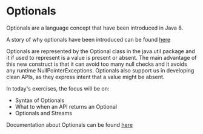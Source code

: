 # Optionals
Optionals are a language concept that have been introduced in Java 8.

A story of why optionals have been introduced can be found [here](http://www.oracle.com/technetwork/articles/java/java8-optional-2175753.html)

Optionals are represented by the Optional class in the java.util package and it if used to represent is a value is present or absent.
The main advantage of this new construct is that it can avoid too many null checks and it avoids any runtime NullPointerExceptions. 
Optionals also support us in developing clean APIs, as they express intent that a value might be absent.

In today's exercises, the focus will be on:
- Syntax of Optionals
- What to when an API returns an Optional
- Optionals and Streams

Documentation about Optionals can be found [here](https://docs.oracle.com/javase/8/docs/api/java/util/Optional.html)
 